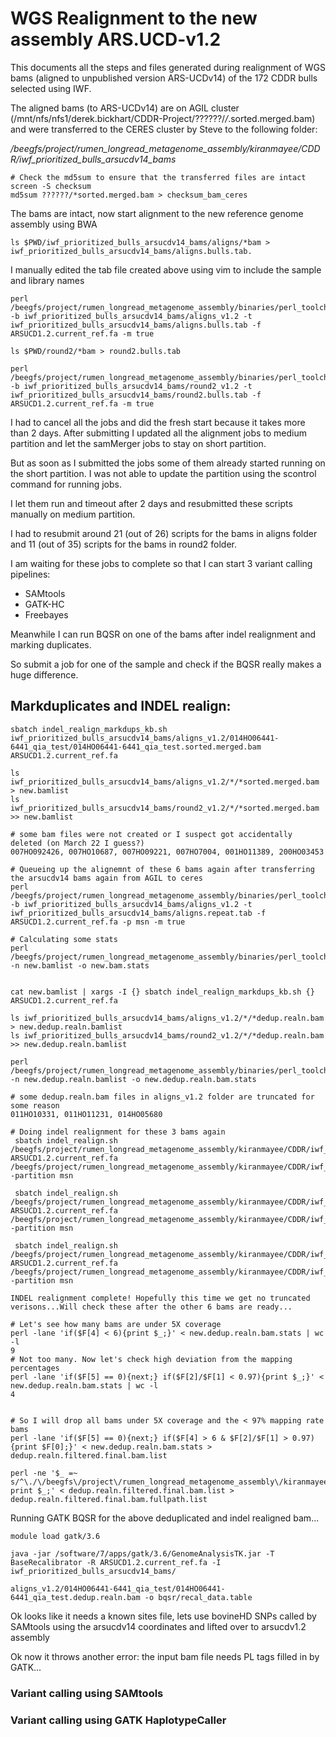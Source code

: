 # WGS Realignment to the new assembly ARS.UCD-v1.2 #

This documents all the steps and files generated during realignment of WGS bams (aligned to unpublished version ARS-UCDv14) of the 172 CDDR bulls selected using IWF.

 
The aligned bams (to ARS-UCDv14) are on AGIL cluster (/mnt/nfs/nfs1/derek.bickhart/CDDR-Project/??????/*/*.sorted.merged.bam) and were transferred to the CERES cluster by Steve to the following folder: 

*/beegfs/project/rumen_longread_metagenome_assembly/kiranmayee/CDDR/iwf_prioritized_bulls_arsucdv14_bams*


	# Check the md5sum to ensure that the transferred files are intact
	screen -S checksum
	md5sum ??????/*sorted.merged.bam > checksum_bam_ceres
	
The bams are intact, now start alignment to the new reference genome assembly using BWA

	ls $PWD/iwf_prioritized_bulls_arsucdv14_bams/aligns/*bam > iwf_prioritized_bulls_arsucdv14_bams/aligns.bulls.tab.
	
I manually edited the tab file created above using vim to include the sample and library names

	perl /beegfs/project/rumen_longread_metagenome_assembly/binaries/perl_toolchain/sequence_data_pipeline/alignBamReadsToNewAssemSlurm.pl -b iwf_prioritized_bulls_arsucdv14_bams/aligns_v1.2 -t iwf_prioritized_bulls_arsucdv14_bams/aligns.bulls.tab -f ARSUCD1.2.current_ref.fa -m true
	
	ls $PWD/round2/*bam > round2.bulls.tab
	
	perl /beegfs/project/rumen_longread_metagenome_assembly/binaries/perl_toolchain/sequence_data_pipeline/alignBamReadsToNewAssemSlurm.pl -b iwf_prioritized_bulls_arsucdv14_bams/round2_v1.2 -t iwf_prioritized_bulls_arsucdv14_bams/round2.bulls.tab -f ARSUCD1.2.current_ref.fa -m true
	
	
I had to cancel all the jobs and did the fresh start because it takes more than 2 days. After submitting I updated all the alignment jobs to medium partition and let the samMerger jobs to stay on short partition.

But as soon as I submitted the jobs some of them already started running on the short partition. I was not able to update the partition using the scontrol command for running jobs.

I let them run and timeout after 2 days and resubmitted these scripts manually on medium partition.

I had to resubmit around 21 (out of 26) scripts for the bams in aligns folder and 11 (out of 35) scripts for the bams in round2 folder.

I am waiting for these jobs to complete so that I can start 3 variant calling pipelines: 

- SAMtools
- GATK-HC
- Freebayes

Meanwhile I can run BQSR on one of the bams after indel realignment and marking duplicates.

So submit a job for one of the sample and check if the BQSR really makes a huge difference.


Markduplicates and INDEL realign:
---------------------------------

	sbatch indel_realign_markdups_kb.sh iwf_prioritized_bulls_arsucdv14_bams/aligns_v1.2/014HO06441-6441_qia_test/014HO06441-6441_qia_test.sorted.merged.bam ARSUCD1.2.current_ref.fa

	ls iwf_prioritized_bulls_arsucdv14_bams/aligns_v1.2/*/*sorted.merged.bam > new.bamlist
	ls iwf_prioritized_bulls_arsucdv14_bams/round2_v1.2/*/*sorted.merged.bam >> new.bamlist
	
	# some bam files were not created or I suspect got accidentally deleted (on March 22 I guess?) 
	007HO092426, 007HO10687, 007HO09221, 007HO7004, 001HO11389, 200HO03453

	# Queueing up the alignemnt of these 6 bams again after transferring the arsucdv14 bams again from AGIL to ceres
	perl /beegfs/project/rumen_longread_metagenome_assembly/binaries/perl_toolchain/sequence_data_pipeline/alignBamReadsToNewAssemSlurm.pl -b iwf_prioritized_bulls_arsucdv14_bams/aligns_v1.2 -t iwf_prioritized_bulls_arsucdv14_bams/aligns.repeat.tab -f ARSUCD1.2.current_ref.fa -p msn -m true
	 
	# Calculating some stats 
	perl /beegfs/project/rumen_longread_metagenome_assembly/binaries/perl_toolchain/sequence_data_scripts/getBamStats.pl -n new.bamlist -o new.bam.stats
	
	
	cat new.bamlist | xargs -I {} sbatch indel_realign_markdups_kb.sh {} ARSUCD1.2.current_ref.fa

	ls iwf_prioritized_bulls_arsucdv14_bams/aligns_v1.2/*/*dedup.realn.bam > new.dedup.realn.bamlist
	ls iwf_prioritized_bulls_arsucdv14_bams/round2_v1.2/*/*dedup.realn.bam >> new.dedup.realn.bamlist

	perl /beegfs/project/rumen_longread_metagenome_assembly/binaries/perl_toolchain/sequence_data_scripts/getBamStats.pl -n new.dedup.realn.bamlist -o new.dedup.realn.bam.stats
	
	# some dedup.realn.bam files in aligns_v1.2 folder are truncated for some reason
	011HO10331, 011HO11231, 014HO05680
	
	# Doing indel realignment for these 3 bams again
	 sbatch indel_realign.sh /beegfs/project/rumen_longread_metagenome_assembly/kiranmayee/CDDR/iwf_prioritized_bulls_arsucdv14_bams/aligns_v1.2/011HO10331/011HO10331.sorted.merged.bam.dedup.bam ARSUCD1.2.current_ref.fa /beegfs/project/rumen_longread_metagenome_assembly/kiranmayee/CDDR/iwf_prioritized_bulls_arsucdv14_bams/aligns_v1.2/011HO10331/011HO10331.sorted.merged.bam.intervals -partition msn

	 sbatch indel_realign.sh /beegfs/project/rumen_longread_metagenome_assembly/kiranmayee/CDDR/iwf_prioritized_bulls_arsucdv14_bams/aligns_v1.2/011HO11231/011HO11231.sorted.merged.bam.dedup.bam ARSUCD1.2.current_ref.fa /beegfs/project/rumen_longread_metagenome_assembly/kiranmayee/CDDR/iwf_prioritized_bulls_arsucdv14_bams/aligns_v1.2/011HO11231/011HO11231.sorted.merged.bam.intervals -partition msn

	 sbatch indel_realign.sh /beegfs/project/rumen_longread_metagenome_assembly/kiranmayee/CDDR/iwf_prioritized_bulls_arsucdv14_bams/aligns_v1.2/014HO05680/014HO05680.sorted.merged.bam.dedup.bam ARSUCD1.2.current_ref.fa /beegfs/project/rumen_longread_metagenome_assembly/kiranmayee/CDDR/iwf_prioritized_bulls_arsucdv14_bams/aligns_v1.2/014HO05680/014HO05680.sorted.merged.bam.intervals -partition msn

	INDEL realignment complete! Hopefully this time we get no truncated verisons...Will check these after the other 6 bams are ready...
	
	# Let's see how many bams are under 5X coverage
	perl -lane 'if($F[4] < 6){print $_;}' < new.dedup.realn.bam.stats | wc -l
	9
	# Not too many. Now let's check high deviation from the mapping percentages
	perl -lane 'if($F[5] == 0){next;} if($F[2]/$F[1] < 0.97){print $_;}' < new.dedup.realn.bam.stats | wc -l
	4
	
	
	# So I will drop all bams under 5X coverage and the < 97% mapping rate bams
	perl -lane 'if($F[5] == 0){next;} if($F[4] > 6 & $F[2]/$F[1] > 0.97){print $F[0];}' < new.dedup.realn.bam.stats > dedup.realn.filtered.final.bam.list

	perl -ne '$_ =~ s/^\./\/beegfs\/project\/rumen_longread_metagenome_assembly\/kiranmayee\/CDDR/; print $_;' < dedup.realn.filtered.final.bam.list > dedup.realn.filtered.final.bam.fullpath.list


Running GATK BQSR for the above deduplicated and indel realigned bam...
	
	module load gatk/3.6

	java -jar /software/7/apps/gatk/3.6/GenomeAnalysisTK.jar -T BaseRecalibrator -R ARSUCD1.2.current_ref.fa -I iwf_prioritized_bulls_arsucdv14_bams/
	
	aligns_v1.2/014HO06441-6441_qia_test/014HO06441-6441_qia_test.dedup.realn.bam -o bqsr/recal_data.table

Ok looks like it needs a known sites file, lets use bovineHD SNPs called by SAMtools using the arsucdv14 coordinates and lifted over to arsucdv1.2 assembly

Ok now it throws another error: the input bam file needs PL tags filled in by GATK... 


### Variant calling using SAMtools ###


### Variant calling using GATK HaplotypeCaller ###